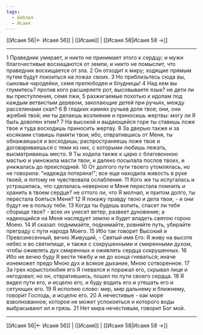 ```yaml
---
tags:
  - Библия
  - Исаия
---
```

[[Исаия 56|← Исаия 56]] | [[Исаия]] | [[Исаия 58|Исаия 58 →]]

---
1 Праведник умирает, и никто не принимает этого к сердцу; и мужи благочестивые восхищаются от земли, и никто не помыслит, что праведник восхищается от зла.
2 Он отходит к миру; ходящие прямым путем будут покоиться на ложах своих.
3 Но приблизьтесь сюда вы, сыновья чародейки, семя прелюбодея и блудницы!
4 Над кем вы глумитесь? против кого расширяете рот, высовываете язык? не дети ли вы преступления, семя лжи,
5 разжигаемые похотью к идолам под каждым ветвистым деревом, заколающие детей при ручьях, между расселинами скал?
6 В гладких камнях ручьев доля твоя; они, они жребий твой; им ты делаешь возлияние и приносишь жертвы: могу ли Я быть доволен этим?
7 На высокой и выдающейся горе ты ставишь ложе твое и туда восходишь приносить жертву.
8 За дверью также и за косяками ставишь памяти твои; ибо, отвратившись от Меня, ты обнажаешься и восходишь; распространяешь ложе твое и договариваешься с теми из них, с которыми любишь лежать, высматриваешь место.
9 Ты ходила также к царю с благовонною мастью и умножила масти твои, и далеко посылала послов твоих, и унижалась до преисподней.
10 От долгого пути твоего утомлялась, но не говорила: "надежда потеряна!"; все еще находила живость в руке твоей, и потому не чувствовала ослабления.
11 Кого же ты испугалась и устрашилась, что сделалась неверною и Меня перестала помнить и хранить в твоем сердце? не оттого ли, что Я молчал, и притом долго, ты перестала бояться Меня?
12 Я покажу правду твою и дела твои, - и они будут не в пользу тебе.
13 Когда ты будешь вопить, спасет ли тебя сборище твое? - всех их унесет ветер, развеет дуновение; а надеющийся на Меня наследует землю и будет владеть святою горою Моею.
14 И сказал: поднимайте, поднимайте, ровняйте путь, убирайте преграду с пути народа Моего.
15 Ибо так говорит Высокий и Превознесенный, вечно Живущий, - Святый имя Его: Я живу на высоте небес и во святилище, и также с сокрушенными и смиренными духом, чтобы оживлять дух смиренных и оживлять сердца сокрушенных.
16 Ибо не вечно буду Я вести тяжбу и не до конца гневаться; иначе изнеможет предо Мною дух и всякое дыхание, Мною сотворенное.
17 За грех корыстолюбия его Я гневался и поражал его, скрывал лице и негодовал; но он, отвратившись, пошел по пути своего сердца.
18 Я видел пути его, и исцелю его, и буду водить его и утешать его и сетующих его.
19 Я исполню слово: мир, мир дальнему и ближнему, говорит Господь, и исцелю его.
20 А нечестивые - как море взволнованное, которое не может успокоиться и которого воды выбрасывают ил и грязь.
21 Нет мира нечестивым, говорит Бог мой.

---
[[Исаия 56|← Исаия 56]] | [[Исаия]] | [[Исаия 58|Исаия 58 →]]